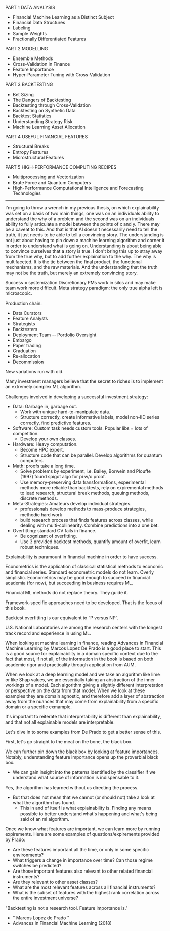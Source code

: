 PART 1 DATA ANALYSIS
- Financial Machine Learning as a Distinct Subject
- Financial Data Structures
- Labeling 
- Sample Weights
- Fractionally Differentiated Features

PART 2 MODELLING
- Ensemble Methods
- Cross-Validation in Finance
- Feature Importance
- Hyper-Parameter Tuning with Cross-Validation

PART 3 BACKTESTING
- Bet Sizing
- The Dangers of Backtesting
- Backtesting through Cross-Validation
- Backtesting on Synthetic Data
- Backtest Statistics
- Understanding Strategy Risk
- Machine Learning Asset Allocation

PART 4 USEFUL FINANCIAL FEATURES
- Structural Breaks
- Entropy Features 
- Microstructural Features

PART 5 HIGH-PERFORMANCE COMPUTING RECIPES
- Multiprocessing and Vectorization
- Brute Force and Quantum Computers
- High-Performance Computational Intelligence and Forecasting Technologies

___ 

I'm going to throw a wrench in my previous thesis, on which explainability was set on a basis of two main things, one was on an individuals ability to understand the why of a problem and the second was on an individuals ability to fully articulate a model between the points of x and y. There may be a caveat to this. And that is that AI doesn't necessarily need to tell the truth, it just needs to be able to tell a convincing story. The understanding is not just about having to pin down a machine learning algorithm and corner it in order to understand what is going on. Understanding is about being able to convince ourselves that a story is true. I don't bring this up to stray away from the true why, but to add further explaination to the why. The why is multifaceted. It is the tie between the final product, the functional mechanisms, and the raw materials. And the understanding that the truth may not be the truth, but merely an extremely convincing story. 

Success = systemization
Discretionary PMs work in silos and may make team work more difficult.
Meta strategy paradigm: the only true alpha left is microscopic.

Production chain:
- Data Curators
- Feature Analysts
- Strategists
- Backtesters
- Deployment Team
-- Portfolio Oversight
- Embargo
- Paper trading
- Graduation
- Re-allocation
- Decommission

New variations run with old.


Many investment managers believe that the secret to riches is to implement an extremely complex ML algorithm.

Challenges involved in developing a successful investment strategy:
- Data: Garbage in, garbage out.
  - Work with unique hard-to-manipulate data.
  - Structure correctly, create informative labels, model non-IID series correctly, find predictive features.
- Software: Custom task needs custom tools. Popular libs = lots of competition. 
  - Develop your own classes. 
- Hardware: Heavy computation.
  - Become HPC expert.
  - Structure code that can be parallel. Develop algorithms for quantum computers.
- Math: proofs take a long time. 
  - Solve problems by experiment, i.e. Bailey, Borwein and Plouffe (1997) found spigot algo for pi w/o proof.
  - Use memory-preserving data transformations, experimental methods more reliable than backtests, rely on expiremental methods to lead research, structural break methods, queuing methods, discrete methods.
- Meta-Strategies: Amateurs develop individual strategies.
  - professionals develop methods to mass-produce strategies, methodic hard work
  - build research process that finds features across classes, while dealing with multi-collinearity. Combine  predictions into a one bet.
- Overfitting: standard CV fails in finance.
  - Be cognizant of overfitting.
  - Use 3 provided backtest methods, quantify amount of overfit, learn robust techniques. 

Explainability is paramount in financial machine in order to have success. 

Econometrics is the application of classical statistical methods to economic and financial series. Standard econometric models do not learn. Overly simplistic. Econometrics may be good enough to succeed in financial academia (for now), but succeeding in business requires ML.

Financial ML methods do not replace theory. They guide it.

Framework-specific approaches need to be developed. That is the focus of this book.

Backtest overfitting is our equivalent to “P versus NP”.

U.S. National Laboratories are among the research centers with the longest track record and experience in using ML. 


When looking at machine learning in finance, reading Advances in Financial Machine Learning by Marcos Lopez De Prado is a good place to start. This is a good source for explainability in a domain specific context due to the fact that most, if not all, of the information in the book is based on both academic rigor and practicality through application from AUM. 

When we look at a deep learning model and we take an algorithm like lime or like Shap values, we are essentially taking an abstraction of the inner workings of a model. Each algorithm giving a slightly different interpretation or perspective on the data from that model. When we look at these examples they are domain agnostic, and therefore add a layer of abstraction away from the nuances that may come from explainability from a specific domain or a specific exmample.

It's important to reiterate that interpretability is different than explainability, and that not all explainable models are interpretable. 

Let's dive in to some examples from De Prado to get a better sense of this. 

First, let's go straight to the meat on the bone, the black box. 

We can further pin down the black box by looking at feature importances. Notably, understanding feature importance opens up the proverbial black box.

- We can gain insight into the patterns identified by the classifier if we understand what source of information is indispensable to it. 

Yes, the algorithm has learned without us directing the process.
- But that does not mean that we cannot (or should not) take a look at what the algorithm has found.
    - This in and of itself is what explainability is. Finding any means possible to better understand what's happening and what's being said of an ml algorithm. 
    
Once we know what features are important, we can learn more by running expirements. 
Here are some examples of questions/expirements provided by Prado:
- Are these features important all the time, or only in some specific environments? 
- What triggers a change in importance over time? Can those regime switches be predicted?
- Are those important features also relevant to other related financial instruments?
- Are they relevant to other asset classes?
- What are the most relevant features across all financial instruments?
- What is the subset of features with the highest rank correlation across the entire investment universe?

"Backtesting is not a research tool. Feature importance is."
- " Marcos Lopez de Prado "
- Advances in Financial Machine Learning (2018)
